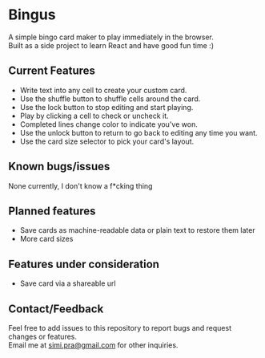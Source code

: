 # Bingus
A simple bingo card maker to play immediately in the browser.  
Built as a side project to learn React and have good fun time :)

## Current Features
- Write text into any cell to create your custom card.  
- Use the shuffle button to shuffle cells around the card.  
- Use the lock button to stop editing and start playing.
- Play by clicking a cell to check or uncheck it.
- Completed lines change color to indicate you've won.
- Use the unlock button to return to go back to editing any time you want.
- Use the card size selector to pick your card's layout.

## Known bugs/issues
None currently, I don't know a f*cking thing

## Planned features
- Save cards as machine-readable data or plain text to restore them later
- More card sizes

## Features under consideration
- Save card via a shareable url

## Contact/Feedback
Feel free to add issues to this repository to report bugs and request changes or features.  
Email me at simi.pra@gmail.com for other inquiries.